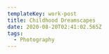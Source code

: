 ```yaml
---
templateKey: work-post
title: Childhood Dreamscapes
date: 2020-08-20T02:41:02.565Z
tags:
  - Photography
---
```

